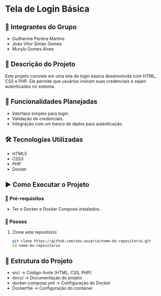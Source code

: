 # Tela de Login Básica  

## 📌 Integrantes do Grupo  
- Guilherme Pereira Martins 
- João Vitor Simão Gomes 
- Murylo Gomes Alves

## 📖 Descrição do Projeto  
Este projeto consiste em uma tela de login básica desenvolvida com HTML, CSS e PHP. Ele permite que usuários insiram suas credenciais e sejam autenticados no sistema.  

## 🚀 Funcionalidades Planejadas  
- Interface simples para login.  
- Validação de credenciais.  
- Integração com um banco de dados para autenticação.  

## 🛠 Tecnologias Utilizadas  
- HTML5  
- CSS3  
- PHP  
- Docker  

## ▶️ Como Executar o Projeto  

### 📌 Pré-requisitos  
- Ter o Docker e Docker Compose instalados.  

### 🏃 Passos  
1. Clone este repositório:  
   ```sh
   git clone https://github.com/seu-usuario/nome-do-repositorio.git
   cd nome-do-repositorio
   
## 📂 Estrutura do Projeto  
- src/ → Código-fonte (HTML, CSS, PHP)  
- docs/ → Documentação do projeto  
- docker-compose.yml → Configuração do Docker  
- Dockerfile → Configuração do container
